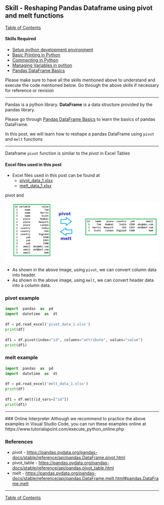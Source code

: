 
## Skill - Reshaping Pandas Dataframe using pivot and melt functions
[Table of Contents](https://nagasudhir.blogspot.com/2020/04/taming-python-table-of-contents.html)

#### Skills Required
* [Setup python development environment](https://nagasudhir.blogspot.com/2020/04/setup-python-development-environment_14.html)
* [Basic Printing in Python](https://nagasudhir.blogspot.com/2020/04/basic-printing-in-python.html)
* [Commenting in Python](https://nagasudhir.blogspot.com/2020/04/comments-in-python.html)
* [Managing Variables in python](https://nagasudhir.blogspot.com/2020/04/managing-variables-in-python.html)
* [Pandas DataFrame Basics](https://nagasudhir.blogspot.com/2020/05/pandas-dataframe-basics.html)

Please make sure to have all the skills mentioned above to understand and execute the code mentioned below. Go through the above skills if necessary for reference or revision

<hr/>

Pandas is a python library.
**DataFrame** is a data structure provided by the pandas library.

Please go through [Pandas DataFrame Basics](https://nagasudhir.blogspot.com/2020/05/pandas-dataframe-basics.html) to learn the basics of pandas DataFrame.

In this post, we will learn how to reshape a pandas DataFrame using `pivot` and `melt` functions
<hr/>

Dataframe `pivot` function is similar to the pivot in Excel Tables

#### Excel files used in this post
* Excel files used in this post can be found at
	* [pivot_data_1.xlsx](https://github.com/nagasudhirpulla/taming_python/raw/master/blog/skills/assets/data/pivot_data_1.xlsx)
	* [melt_data_1.xlsx](https://github.com/nagasudhirpulla/taming_python/raw/master/blog/skills/assets/data/melt_data_1.xlsx)

pivot and 

![pivot_melt_illustration](https://github.com/nagasudhirpulla/taming_python/raw/master/blog/skills/assets/img/pivot_melt_illustration.png)
* As shown in the above image, using `pivot`, we can convert column data into header.
* As shown in the above image, using `melt`, we can convert header data into a column data.

### pivot example
```python
import  pandas  as  pd
import  datetime  as  dt

df = pd.read_excel('pivot_data_1.xlsx')
print(df)

df1 = df.pivot(index="id", columns="attribute", values="value")
print(df1)
```

### melt example
```python
import  pandas  as  pd
import  datetime  as  dt

df = pd.read_excel('melt_data_1.xlsx')
print(df)

df1 = df.melt(id_vars=["id"])
print(df1)
```


<hr/>
### Online Interpreter
Although we recommend to practice the above examples in Visual Studio Code, you can run these examples online at https://www.tutorialspoint.com/execute_python_online.php

### References
* pivot - https://pandas.pydata.org/pandas-docs/stable/reference/api/pandas.DataFrame.pivot.html
* pivot_table  - https://pandas.pydata.org/pandas-docs/stable/reference/api/pandas.pivot_table.html
* melt - https://pandas.pydata.org/pandas-docs/stable/reference/api/pandas.DataFrame.melt.html#pandas.DataFrame.melt

<hr/>

[Table of Contents](https://nagasudhir.blogspot.com/2020/04/taming-python-table-of-contents.html)



<!--stackedit_data:
eyJoaXN0b3J5IjpbLTQ0NTEzNzM4OCwtMjc0NDU5Nzk1LDEyMT
ExMzg4NTAsMTgyOTMxOTgwMSw2NDg2MjcxODIsMTIxNDIxMzcx
LDg1ODA1ODc0MywxMDA5MTM3NjU5LC0xMTI2Mjg2MTgxLC0xMz
U2MDUyNzYyXX0=
-->